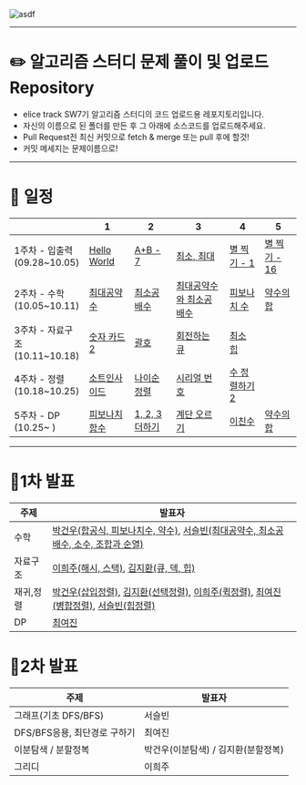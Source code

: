 ![asdf](https://github.com/ChoiYeoJin/Algorithm-Study/assets/17807025/de699c30-7dc9-4491-aba6-96c14a5db31a)
***

# ✏️ 알고리즘 스터디 문제 풀이 및 업로드 Repository
- elice track SW7기 알고리즘 스터디의 코드 업로드용 레포지토리입니다.
- 자신의 이름으로 된 폴더를 만든 후 그 아래에 소스코드를 업로드해주세요.
- Pull Request전 최신 커밋으로 fetch & merge 또는 pull 후에 할것!
- 커밋 메세지는 문제이름으로!
***
# 📅 일정
||1|2|3|4|5|
|-|-|-|-|-|-|
|1주차 - 입출력 <br> (09.28~10.05)|[Hello World](https://www.acmicpc.net/problem/2557)  |[A+B - 7](https://www.acmicpc.net/problem/11021)  |[최소, 최대](https://www.acmicpc.net/problem/10818)  | [별 찍기 - 1](https://www.acmicpc.net/problem/2438) | [별 찍기 - 16](https://www.acmicpc.net/problem/10991) |
|2주차 - 수학 <br> (10.05~10.11) | [최대공약수](https://www.acmicpc.net/problem/1850) | [최소공배수](https://www.acmicpc.net/problem/1934) | [최대공약수와 최소공배수](https://www.acmicpc.net/problem/2609)|[피보나치 수](https://www.acmicpc.net/problem/2747)| [약수의 합](https://www.acmicpc.net/problem/17425)|
|3주차 - 자료구조 <br> (10.11~10.18) | [숫자 카드 2](https://www.acmicpc.net/problem/10816) | [괄호](https://www.acmicpc.net/problem/9012) | [회전하는 큐](https://www.acmicpc.net/problem/1021) | [최소 힙](https://www.acmicpc.net/problem/1927)|
|4주차 - 정렬 <br>(10.18~10.25) | [소트인사이드](https://www.acmicpc.net/problem/1427) | [나이순 정렬](https://www.acmicpc.net/problem/10814) | [시리얼 번호](https://www.acmicpc.net/problem/1431) | [수 정렬하기 2](https://www.acmicpc.net/problem/2751)|
|5주차 - DP <br>(10.25~ ) | [피보나치 함수](https://www.acmicpc.net/problem/1003) |[1, 2, 3 더하기](https://www.acmicpc.net/problem/9095) | [계단 오르기](https://www.acmicpc.net/problem/2579) | [이친수](https://www.acmicpc.net/problem/2193) | [약수의 합](https://www.acmicpc.net/problem/17425) |
***

# 🍏1차 발표
| 주제      | 발표자                                                                 |
| --------- | ---------------------------------------------------------------------- |
| 수학      | [박건우(합공식, 피보나치수, 약수)](https://confused-dietician-c17.notion.site/1-90adf26c86cf48dea83f5504c2d5315e?pvs=4), [서슬빈(최대공약수, 최소공배수, 소수, 조합과 순열)](https://solar-stocking-108.notion.site/026b69a7ff5b48d89339ca239b8bea08?pvs=4 ) |
| 자료구조  | [이희주(해시, 스택)](https://mountainous-servant-825.notion.site/1f9d2c113834431bb8283402462b3ef1?pvs=4),      [김지환(큐, 덱, 힙)](https://jasper-bag-aa2.notion.site/Queue-Deque-Heap-55a42f52b30a43c18d0fe38f7fd3a7d9?pvs=4)                                         |
| 재귀,정렬 |   [박건우(삽입정렬)](https://confused-dietician-c17.notion.site/3-3a343b1c58b745588e4bd943c09f4ff3?pvs=4), [김지환(선택정렬)](https://jasper-bag-aa2.notion.site/Selection-Sort-8a0fa1f062574ead83d55242fbecbdeb?pvs=4), [이희주(퀵정렬)](https://mountainous-servant-825.notion.site/c32970ca3ff948fba918d26b11bacc0f?pvs=4), [최여진(병합정렬)](https://picayune-candle-297.notion.site/3fe04051ba724f248447c01ce28e7fdd?pvs=4), [서슬빈(힙정렬)](https://solar-stocking-108.notion.site/heap-sort-c6804188901b4904b96252c291d8c6c4?pvs=4) |
| DP          |                                   [최여진](https://velog.io/@sonata7531/Dynamic-Programming)                                     |
# 🍎2차 발표

| 주제      | 발표자                                                                 |
| --------- | ---------------------------------------------------------------------- |
| 그래프(기초 DFS/BFS)     |서슬빈 |
| DFS/BFS응용, 최단경로 구하기 |    최여진                                      |
| 이분탐색 / 분할정복 | 박건우(이분탐색)   /  김지환(분할정복)                                                                |
| 그리디          |      이희주                                                                  |
